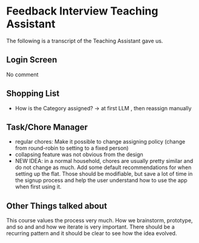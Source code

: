 # Feedback Interview Teaching Assistant

The following is a transcript of the Teaching Assistant gave us. 

## Login Screen
No comment

## Shopping List
- How is the Category assigned? -> at first LLM , then reassign manually 


## Task/Chore Manager
- regular chores: Make it possible to change assigning policy (change from round-robin to setting to a fixed person)
- collapsing feature was not obvious from the design
- NEW IDEA: in a normal household, chores are usually pretty similar and do not change as much. Add some default recommendations for when setting up the flat. Those should be modifiable, but save a lot of time in the signup process and help the user understand how to use the app when first using it. 

## Other Things talked about
This course values the process very much. How we brainstorm, prototype, and so and and how we iterate is very important. There should be a recurring pattern and it should be clear to see how the idea evolved. 